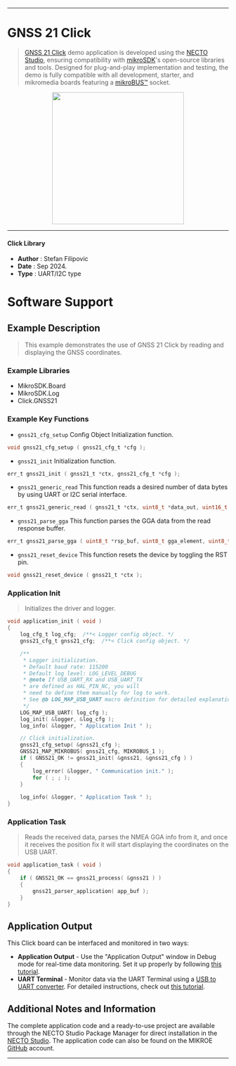 
---
# GNSS 21 Click

> [GNSS 21 Click](https://www.mikroe.com/?pid_product=MIKROE-6409) demo application is developed using
the [NECTO Studio](https://www.mikroe.com/necto), ensuring compatibility with [mikroSDK](https://www.mikroe.com/mikrosdk)'s
open-source libraries and tools. Designed for plug-and-play implementation and testing, the demo is fully compatible with
all development, starter, and mikromedia boards featuring a [mikroBUS&trade;](https://www.mikroe.com/mikrobus) socket.

<p align="center">
  <img src="https://www.mikroe.com/?pid_product=MIKROE-6409&image=1" height=300px>
</p>

---

#### Click Library

- **Author**        : Stefan Filipovic
- **Date**          : Sep 2024.
- **Type**          : UART/I2C type

# Software Support

## Example Description

> This example demonstrates the use of GNSS 21 Click by reading and displaying the GNSS coordinates.

### Example Libraries

- MikroSDK.Board
- MikroSDK.Log
- Click.GNSS21

### Example Key Functions

- `gnss21_cfg_setup` Config Object Initialization function.
```c
void gnss21_cfg_setup ( gnss21_cfg_t *cfg );
```

- `gnss21_init` Initialization function.
```c
err_t gnss21_init ( gnss21_t *ctx, gnss21_cfg_t *cfg );
```

- `gnss21_generic_read` This function reads a desired number of data bytes by using UART or I2C serial interface.
```c
err_t gnss21_generic_read ( gnss21_t *ctx, uint8_t *data_out, uint16_t len );
```

- `gnss21_parse_gga` This function parses the GGA data from the read response buffer.
```c
err_t gnss21_parse_gga ( uint8_t *rsp_buf, uint8_t gga_element, uint8_t *element_data );
```

- `gnss21_reset_device` This function resets the device by toggling the RST pin.
```c
void gnss21_reset_device ( gnss21_t *ctx );
```

### Application Init

> Initializes the driver and logger.

```c
void application_init ( void )
{
    log_cfg_t log_cfg;  /**< Logger config object. */
    gnss21_cfg_t gnss21_cfg;  /**< Click config object. */

    /** 
     * Logger initialization.
     * Default baud rate: 115200
     * Default log level: LOG_LEVEL_DEBUG
     * @note If USB_UART_RX and USB_UART_TX 
     * are defined as HAL_PIN_NC, you will 
     * need to define them manually for log to work. 
     * See @b LOG_MAP_USB_UART macro definition for detailed explanation.
     */
    LOG_MAP_USB_UART( log_cfg );
    log_init( &logger, &log_cfg );
    log_info( &logger, " Application Init " );

    // Click initialization.
    gnss21_cfg_setup( &gnss21_cfg );
    GNSS21_MAP_MIKROBUS( gnss21_cfg, MIKROBUS_1 );
    if ( GNSS21_OK != gnss21_init( &gnss21, &gnss21_cfg ) ) 
    {
        log_error( &logger, " Communication init." );
        for ( ; ; );
    }
    
    log_info( &logger, " Application Task " );
}
```

### Application Task

> Reads the received data, parses the NMEA GGA info from it, and once it receives 
the position fix it will start displaying the coordinates on the USB UART.

```c
void application_task ( void )
{
    if ( GNSS21_OK == gnss21_process( &gnss21 ) ) 
    {
        gnss21_parser_application( app_buf );
    }
}
```

## Application Output

This Click board can be interfaced and monitored in two ways:
- **Application Output** - Use the "Application Output" window in Debug mode for real-time data monitoring.
Set it up properly by following [this tutorial](https://www.youtube.com/watch?v=ta5yyk1Woy4).
- **UART Terminal** - Monitor data via the UART Terminal using
a [USB to UART converter](https://www.mikroe.com/click/interface/usb?interface*=uart,uart). For detailed instructions,
check out [this tutorial](https://help.mikroe.com/necto/v2/Getting%20Started/Tools/UARTTerminalTool).

## Additional Notes and Information

The complete application code and a ready-to-use project are available through the NECTO Studio Package Manager for 
direct installation in the [NECTO Studio](https://www.mikroe.com/necto). The application code can also be found on
the MIKROE [GitHub](https://github.com/MikroElektronika/mikrosdk_click_v2) account.

---
